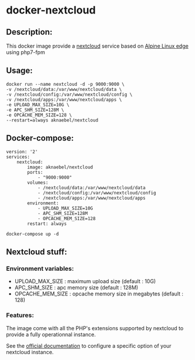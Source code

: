 # docker-nextcloud

## Description:

This docker image provide a [nextcloud](https://nextcloud.com/) service based on [Alpine Linux edge](https://hub.docker.com/_/alpine/) using php7-fpm

## Usage:
```
docker run --name nextcloud -d -p 9000:9000 \
-v /nextcloud/data:/var/www/nextcloud/data \
-v /nextcloud/config:/var/www/nextcloud/config \
-v /nextcloud/apps:/var/www/nextcloud/apps \
-e UPLOAD_MAX_SIZE=10G \
-e APC_SHM_SIZE=128M \
-e OPCACHE_MEM_SIZE=128 \
--restart=always aknaebel/nextcloud
```

## Docker-compose:
``` 
version: '2'
services:
    nextcloud:
        image: aknaebel/nextcloud
        ports:
            - "9000:9000"
        volumes:
            - /nextcloud/data:/var/www/nextcloud/data
            - /nextcloud/config:/var/www/nextcloud/config
            - /nextcloud/apps:/var/www/nextcloud/apps
        environment:
            - UPLOAD_MAX_SIZE=10G
            - APC_SHM_SIZE=128M
            - OPCACHE_MEM_SIZE=128
        restart: always 
```

```
docker-compose up -d
```

## Nextcloud stuff:

### Environment variables:
- UPLOAD_MAX_SIZE : maximum upload size (default : 10G)
- APC_SHM_SIZE : apc memory size (default : 128M)
- OPCACHE_MEM_SIZE : opcache memory size in megabytes (default : 128)

### Features:

The image come with all the PHP's extensions supported by nextcloud to provide a fully operationnal instance.

See the [official documentation](https://docs.nextcloud.com/) to configure a specific option of your nextcloud instance.
